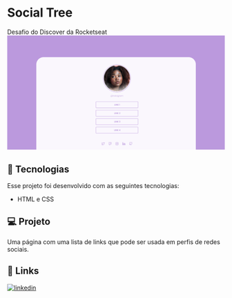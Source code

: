 # Social Tree

Desafio do Discover da Rocketseat
![Preview](./assets/preview.png)

## 🚀 Tecnologias

Esse projeto foi desenvolvido com as seguintes tecnologias:

- HTML e CSS

## 💻 Projeto

Uma página com uma lista de links que pode ser usada em perfis de redes sociais.

## 🔗 Links
[![linkedin](https://img.shields.io/badge/linkedin-0A66C2?style=for-the-badge&logo=linkedin&logoColor=white)](https://www.linkedin.com/in/brunobrsl/)